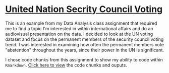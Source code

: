 # [United Nation Secrity Council Voting](https://arthurjr1.github.io/UNcodechunk/)

This is an example from my Data Analysis class assignment that required me to find a topic I'm interested in within international affairs and do an audiovisual presentation on the data. I decided to look at the UN voting dataset and focus on the permanent members of the security council voting trend. I was interested in examining how often the permanent members vote "abstention" throughout the years, since their power in the UN is significant. 

I chose code chunks from this assignment to show my ability to code within `Rmarkdown`. [Click here to view](https://arthurjr1.github.io/UNcodechunk/) the code chunks and ouputs. 

